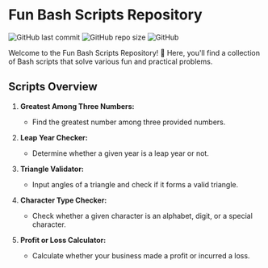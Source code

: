 # Fun Bash Scripts Repository

![GitHub last commit](https://img.shields.io/github/last-commit/abirxgpt/Sem-3rd/linux-shell-programming/LSP-Lab)
![GitHub repo size](https://img.shields.io/github/repo-size/abirxgpt/Sem-3rd/linux-shell-programming/LSP-Lab)
![GitHub](https://img.shields.io/github/license/abirxgpt/Sem-3rd/linux-shell-programming/LSP-Lab)

Welcome to the Fun Bash Scripts Repository! 🚀 Here, you'll find a collection of Bash scripts that solve various fun and practical problems.

## Scripts Overview

1. **Greatest Among Three Numbers:**
   - Find the greatest number among three provided numbers.

2. **Leap Year Checker:**
   - Determine whether a given year is a leap year or not.

3. **Triangle Validator:**
   - Input angles of a triangle and check if it forms a valid triangle.

4. **Character Type Checker:**
   - Check whether a given character is an alphabet, digit, or a special character.

5. **Profit or Loss Calculator:**
   - Calculate whether your business made a profit or incurred a loss.

